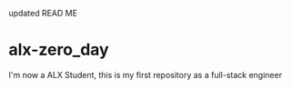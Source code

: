  updated READ ME
 # alx-zero_day
I'm now a ALX Student, this is my first repository as a full-stack engineer
